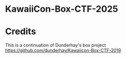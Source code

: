 # KawaiiCon-Box-CTF-2025

# Credits

This is a continuation of Dunderhay's box project https://github.com/dunderhay/Kawaiicon-Box-CTF-2019
